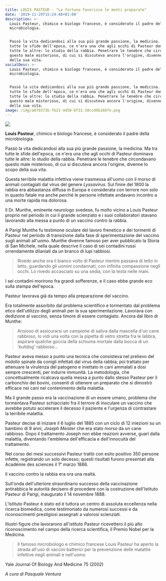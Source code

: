 ```yaml
---
title: LOUIS PASTEUR - "La fortuna favorisce le menti preparate"
date: '2019-11-29T15:24:48+01:00'
description: >-
  Louis Pasteur, chimico e biologo francese, è considerato il padre della
  microbiologia.


  Passò la vita dedicandosi alla sua più grande passione, la medicina. Ma tra
  tutte le sfide dell'epoca, ce n'era una che agli occhi di Pasteur dominava
  tutte le altre: lo studio della rabbia. Penetrare le tenebre che circondavano
  questo male misterioso, di cui si discuteva ancora l'origine, divenne lo scopo
  della sua vita.
socialDesc: >-
  Louis Pasteur, chimico e biologo francese, è considerato il padre della
  microbiologia.


  Passò la vita dedicandosi alla sua più grande passione, la medicina. Ma tra
  tutte le sfide dell'epoca, ce n'era una che agli occhi di Pasteur dominava
  tutte le altre: lo studio della rabbia. Penetrare le tenebre che circondavano
  questo male misterioso, di cui si discuteva ancora l'origine, divenne lo scopo
  della sua vita.
image: /img/a070373b-fb21-4450-bf31-10ccd9b16bfe.png
---
```

![](/img/a070373b-fb21-4450-bf31-10ccd9b16bfe.png)

**Louis Pasteur**, chimico e biologo francese, è considerato il padre della microbiologia. 

Passò la vita dedicandosi alla sua più grande passione, la medicina. Ma tra tutte le sfide dell'epoca, ce n'era una che agli occhi di Pasteur dominava tutte le altre: lo studio della rabbia. Penetrare le tenebre che circondavano questo male misterioso, di cui si discuteva ancora l'origine, divenne lo scopo della sua vita.

Questa terribile malattia infettiva viene trasmessa all'uomo con il morso di animali contagiati dal virus del genere _Lyssavirus_. Sul finire del 1800 la rabbia era abbastanza diffusa in Europa e considerata con terrore non solo in quanto fatale ma anche perché le persone infettate andavano incontro a una morte rapida ma dolorosa.

Il Dr. Munthe, eminente neurologo svedese, fu molto vicino a Louis Pasteur proprio nel periodo in cui il grande scienziato e i suoi collaboratori stavano lavorando alla messa a punto di un vaccino contro la rabbia.

A Parigi Munthe fu testimone oculare del lavoro frenetico e dei tormenti di Pasteur nel periodo di transizione dalla fase di sperimentazione del vaccino sugli animali all'uomo. Munthe divenne famoso per aver pubblicato la Storia di San Michele, nella quale descrive il caso di sei contadini russi orrendamente dilaniati da un branco di lupi rabbiosi.

> Rivedo anche ora il bianco volto di Pasteur mentre passava di letto in letto, guardando gli uomini condannati, con infinita compassione negli occhi. Lo rivedo accasciato su una sedia, con la testa nelle mani.

I sei contadini morirono fra grandi sofferenze, e il caso ebbe grande eco sulla stampa dell'epoca.

Pasteur lavorava già da tempo alla preparazione del vaccino.

Era totalmente assorbito dal problema scientifico e tormentato dal problema etico dell'utilizzo degli animali per la sua sperimentazione. Lavorava con dedizione al vaccino, senza timore di essere contagiato. Ancora dal libro di Munthe:

> Ansioso di assicurarsi un campione di saliva  dalla mascella d'un cane rabbioso, lo vidi una volta con la pipetta di vetro stretta fra le labbra, aspirare qualche goccia della schiuma mortale dalla bocca di un 'bulldog' rabbioso...

Pasteur aveva messo a punto una tecnica che consisteva nel prelievo del midollo spinale da conigli infettati dal virus della rabbia; poi trattato per attenuare la virulenza del patogeno e iniettato in cani ammalati a dosi sempre crescenti, per indurre immunità. La metodologia, che concettualmente ricalcava quella messa a punto dallo stesso Pasteur per il carbonchio dei bovini, consentì di ottenere un preparato che si dimostrò efficace nei cani nel contenimento della malattia.

Ma il grande passo era la vaccinazione di un essere umano, problema che tormentava Pasteur schiacciato fra il terrore di inoculare un vaccino che avrebbe potuto accelerare il decesso il paziente e l'urgenza di contrastare la terribile malattia.

Pasteur decise di iniziare il 6 luglio del 1885 con un ciclo di 12 iniezioni su un bambino di 9 anni, _Joseph Meister_ che era stato morso da un cane rabbioso. Dopo il trattamento Joseph non ebbe reazioni avverse, guarì dalla malattia, diventando l'emblema dell'efficacia e dell'innocuità del trattamento.

Nel corso dei mesi successivi Pasteur trattò con esito positivo 350 persone infette, registrando un solo decesso; questi risultati furono presentati alla Académie des sciences il 1° marzo 1886. 

Il vaccino contro la rabbia era ora una realtà.

Sull'onda dell'ulteriore straordinario successo della vaccinazione antirabbica le autorità decisero di procedere con la costruzione dell'Istituto Pasteur di Parigi, inaugurato il 14 novembre 1888.

L'Istituto Pasteur è stato ed è tuttora un centro di assoluta eccellenza nella ricerca biomedica, come testimoniato da numerosi successi e da riconoscimenti prestigiosi assegnati a valorosi scienziati.

Illustri figure che lavorarono all'istituto Pasteur ricevettero il più alto riconoscimento nel campo della ricerca scientifica, il Premio Nobel per la Medicina.

> Il famoso microbiologo e chimico francese Louis Pasteur ha aperto la strada all'uso di vaccini batterici per la prevenzione delle malattie infettive negli animali e nell'uomo

Yale Journal Of Biology And Medicine 75 (2002)

_A cura di Pasquale Ventura_
